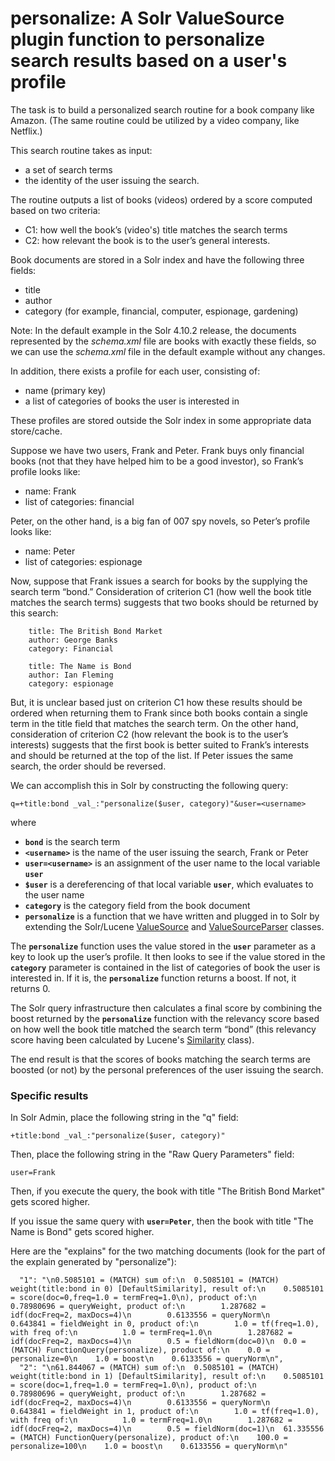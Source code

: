 # personalize: A Solr ValueSource plugin function to personalize search results based on a user's profile

The task is to build a personalized search routine for a book company like Amazon. (The same routine could be utilized by a video company, like Netflix.) 

This search routine takes as input:

  * a set of search terms
  * the identity of the user issuing the search.

The routine outputs a list of books (videos) ordered by a score computed based on two criteria:

  * C1: how well the book’s (video's) title matches the search terms
  * C2: how relevant the book is to the user’s general interests.

Book documents are stored in a Solr index and have the following three fields:

  * title
  * author
  * category (for example, financial, computer, espionage, gardening)

Note: In the default example in the Solr 4.10.2 release, the documents represented by the *schema.xml* file are books with exactly these fields, so we can use the *schema.xml* file in the default example without any changes.

In addition, there exists a profile for each user, consisting of:

  * name (primary key)
  * a list of categories of books the user is interested in

These profiles are stored outside the Solr index in some appropriate data store/cache.

Suppose we have two users, Frank and Peter. Frank buys only financial books (not that they have helped him to be a good investor), so Frank’s profile looks like:

  * name: Frank
  * list of categories: financial

Peter, on the other hand, is a big fan of 007 spy novels, so Peter’s profile looks like:

  * name: Peter
  * list of categories: espionage

Now, suppose that Frank issues a search for books by the supplying the search term “bond.” Consideration of criterion C1 (how well the book title matches the search terms) suggests that two books should be returned by this search:

    
        title: The British Bond Market
        author: George Banks
        category: Financial
    
        title: The Name is Bond
        author: Ian Fleming
        category: espionage
    

But, it is unclear based just on criterion C1 how these results should be ordered when returning them to Frank since both books contain a single term in the title field that matches the search term. On the other hand, consideration of criterion C2 (how relevant the book is to the user’s interests) suggests that the first book is better suited to Frank’s interests and should be returned at the top of the list. If Peter issues the same search, the order should be reversed.

We can accomplish this in Solr by constructing the following query:

    q=+title:bond _val_:"personalize($user, category)"&user=<username>

where

  * __``bond``__ is the search term
  * __``<username>``__ is the name of the user issuing the search, Frank or Peter
  * __``user=<username>``__ is an assignment of the user name to the local variable __``user``__
  * __``$user``__ is a dereferencing of that local variable __``user``__, which evaluates to the user name
  * __``category``__ is the category field from the book document
  * __``personalize``__ is a function that we have written and plugged in to Solr by extending the Solr/Lucene [ValueSource](http://lucene.apache.org/core/4_10_2/queries/org/apache/lucene/queries/function/ValueSource.html?is-external=true) and [ValueSourceParser](http://lucene.apache.org/solr/4_10_2/solr-core/org/apache/solr/search/ValueSourceParser.html) classes.

The __``personalize``__ function uses the value stored in the __``user``__ parameter as a key to look up the user’s profile. It then looks to see if the value stored in the __``category``__ parameter is contained in the list of categories of book the user is interested in. If it is, the __``personalize``__ function returns a boost. If not, it returns 0.

The Solr query infrastructure then calculates a final score by combining the boost returned by the __``personalize``__ function with the relevancy score based on how well the book title matched the search term “bond” (this relevancy score having been calculated by Lucene's [Similarity](http://lucene.apache.org/core/4_10_2/core/org/apache/lucene/search/similarities/Similarity.html) class).

The end result is that the scores of books matching the search terms are boosted (or not) by the personal preferences of the user issuing the search.

### Specific results

In Solr Admin, place the following string in the "q" field:

    +title:bond _val_:"personalize($user, category)"

Then, place the following string in the "Raw Query Parameters" field:

    user=Frank

Then, if you execute the query, the book with title "The British Bond Market" gets scored higher.

If you issue the same query with __``user=Peter``__, then the book with title "The Name is Bond" gets scored higher.

Here are the "explains" for the two matching documents (look for the part of the explain generated by "personalize"):

      "1": "\n0.5085101 = (MATCH) sum of:\n  0.5085101 = (MATCH) weight(title:bond in 0) [DefaultSimilarity], result of:\n    0.5085101 = score(doc=0,freq=1.0 = termFreq=1.0\n), product of:\n      0.78980696 = queryWeight, product of:\n        1.287682 = idf(docFreq=2, maxDocs=4)\n        0.6133556 = queryNorm\n      0.643841 = fieldWeight in 0, product of:\n        1.0 = tf(freq=1.0), with freq of:\n          1.0 = termFreq=1.0\n        1.287682 = idf(docFreq=2, maxDocs=4)\n        0.5 = fieldNorm(doc=0)\n  0.0 = (MATCH) FunctionQuery(personalize), product of:\n    0.0 = personalize=0\n    1.0 = boost\n    0.6133556 = queryNorm\n",
      "2": "\n61.844067 = (MATCH) sum of:\n  0.5085101 = (MATCH) weight(title:bond in 1) [DefaultSimilarity], result of:\n    0.5085101 = score(doc=1,freq=1.0 = termFreq=1.0\n), product of:\n      0.78980696 = queryWeight, product of:\n        1.287682 = idf(docFreq=2, maxDocs=4)\n        0.6133556 = queryNorm\n      0.643841 = fieldWeight in 1, product of:\n        1.0 = tf(freq=1.0), with freq of:\n          1.0 = termFreq=1.0\n        1.287682 = idf(docFreq=2, maxDocs=4)\n        0.5 = fieldNorm(doc=1)\n  61.335556 = (MATCH) FunctionQuery(personalize), product of:\n    100.0 = personalize=100\n    1.0 = boost\n    0.6133556 = queryNorm\n"
 
